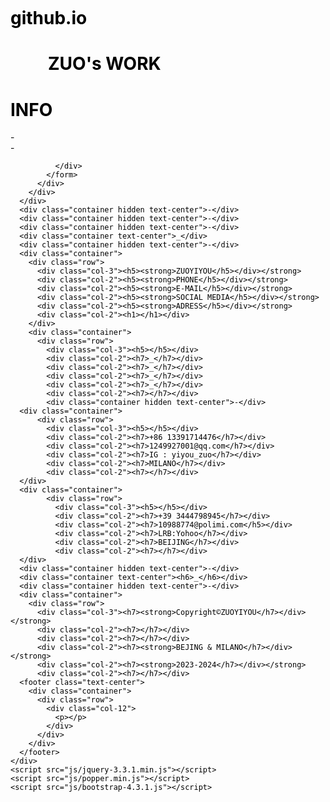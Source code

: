 # github.io
<!DOCTYPE html>
<html lang="en">
  <head>
    <meta charset="UTF-8">
    <meta http-equiv="X-UA-Compatible" content="IE=edge">
    <meta name="viewport" content="width=device-width, initial-scale=1">
    <title>Welcome to my Portfolio</title>
    <link href="css/bootstrap-4.3.1.css" rel="stylesheet">
  </head>
  <style>
  body {
      margin-top: 30px; margin-bottom: 30px;
    }
  body {

  background-color: rgb(255, 255, 255);
  color: rgb(0, 0, 0);
}

.container {
  background-color: rgb(255, 255, 255);
}
a {
            color: rgb(0, 0, 0);
            text-decoration: none; 
        }
        a:hover {
            color: rgb(133, 133, 133); 
        }
.navbar {
  background-color: rgba(0, 0, 0, 0.831);
  color: rgb(0, 0, 0);
}
footer {
  background-color: rgb(255, 255, 255);
  color: rgb(0, 0, 0);
}
.col-5 {
  margin-left: 60px;
}
.col-3 {
  margin-left: 60px; 
}
.col-1 {
  margin-right: -8px; 
}
  </style>
  <body>
    <div class="container">
      <!-- <hr> -->
      <div class="row">
        <div class="col-5"><h1><strong>ZUO's WORK</h1></strong></div>
        <div class="col-1"><h1></h1></div>
        <div class="col-1"><h1></h1></div>
        <div class="col-1"><h1></h1></div>
        <div class="col-1"><h1></h1></div>
        <div class="col-1"><h1></h1></div>
        <div class="col-1"><h1><a href="html links/info/info.html">INFO</a></h1></div>
      </div>
      <!-- <hr> -->
      <!--div class="container hidden">-</div-->
      <div class="container hidden text-center">-</div>
      <div class="container hidden">-</div>
        <div class="row text-center">
          <div class="col-sm-3 col-6 p-0"><a href="html links/link1/1.html"><img src="images/n1.png" alt=""></a></div>
          <div class="col-sm-3 col-6 p-0"><a href="html links/link2/2.html"><img src="images/n2.png" alt=""></a></div>
          <div class="col-sm-3 col-6 p-0"><a href="html links/link3/3.html"><img src="images/n3.png" alt=""></a></div>
          <div class="col-sm-3 col-6 p-0"><a href="html links/link4/4.html"><img src="images/n4.png" alt=""></a></div>
        </div>
        <div class="row text-center">
          <div class="col-sm-3 col-6 p-0"><a href="html links/link5/5.html"><img src="images/n5.png" alt=""></a></div>
          <div class="col-sm-3 col-6 p-0"><a href="html links/link6/6.html"><img src="images/n6.png" alt=""></a></div>
          <div class="col-sm-3 col-6 p-0"><a href="html links/link7/7.html"><img src="images/n7.png" alt=""></a></div>
          <div class="col-sm-3 col-6 p-0"><a href="html links/link8/8.html"><img src="images/n8.png" alt=""></a></div>
        </div>
        <div class="row text-center">
          <div class="col-sm-3 col-6 p-0"><a href="html links/link9/9.html"><img src="images/n9.png" alt=""></a></div>
          <div class="col-sm-3 col-6 p-0"><a href="html links/link10/10.html"><img src="images/n10.png" alt=""></a></div>
          <div class="col-sm-3 col-6 p-0"><a href="html links/link11/11.html"><img src="images/n11.png" alt=""></a></div>
          <div class="col-sm-3 col-6 p-0"><a href="html links/link12/12.html"><img src="images/n12.png" alt=""></a></div>
        </div>
        <div class="row text-center">
          <div class="col-sm-3 col-6 p-0"><a href="html links/link13/13.html"><img src="images/n13.png" alt=""></a></div>
          <div class="col-sm-3 col-6 p-0"><a href="html links/link14/14.html"><img src="images/n14.png" alt=""></a></div>
          <div class="col-sm-3 col-6 p-0"><a href="html links/link15/15.html"><img src="images/n15.png" alt=""></a></div>
          <div class="col-sm-3 col-6 p-0"><a href="html links/link16/16.html"><img src="images/n16.png" alt=""></a></div>
        </div>
        <div class="row text-center">
          <div class="col-sm-3 col-6 p-0"><a href="html links/link17/17.html"><img src="images/n17.png" alt=""></a></div>
          <div class="col-sm-3 col-6 p-0"><a href="html links/link17/17.html"><img src="images/n18.png" alt=""></a></div>
          <div class="col-sm-3 col-6 p-0"><a href="html links/link17/17.html"><img src="images/n19.png" alt=""></a></div>
          <div class="col-sm-3 col-6 p-0"><a href="html links/link17/17.html"><img src="images/n20.png" alt=""></a></div>
        </div>
        <div class="row text-center">
          <div class="col-sm-3 col-6 p-0"><a href="html links/link21/21.html"><img src="images/n21.png" alt=""></a></div>
          <div class="col-sm-3 col-6 p-0"><a href="html links/link22/22.html"><img src="images/n22.png" alt=""></a></div>
          <div class="col-sm-3 col-6 p-0"><a href="html links/link23/23.html"><img src="images/n23.png" alt=""></a></div>
          <div class="col-sm-3 col-6 p-0"><a href="html links/link24/24.html"><img src="images/n24.png" alt=""></a></div>
        </div>

              </div>
            </form>
          </div>
        </div>
      </div>
      <div class="container hidden text-center">-</div>
      <div class="container hidden text-center">-</div>
      <div class="container hidden text-center">-</div>
      <div class="container text-center">_</div>
      <div class="container hidden text-center">-</div>
      <div class="container">
        <div class="row">
          <div class="col-3"><h5><strong>ZUOYIYOU</h5></div></strong>
          <div class="col-2"><h5><strong>PHONE</h5></div></strong>
          <div class="col-2"><h5><strong>E-MAIL</h5></div></strong>
          <div class="col-2"><h5><strong>SOCIAL MEDIA</h5></div></strong>
          <div class="col-2"><h5><strong>ADRESS</h5></div></strong>
          <div class="col-2"><h1></h1></div>
        </div>
        <div class="container">
          <div class="row">
            <div class="col-3"><h5></h5></div>
            <div class="col-2"><h7>_</h7></div>
            <div class="col-2"><h7>_</h7></div>
            <div class="col-2"><h7>_</h7></div>
            <div class="col-2"><h7>_</h7></div>
            <div class="col-2"><h7></h7></div>
            <div class="container hidden text-center">-</div>
      <div class="container">
          <div class="row">
            <div class="col-3"><h5></h5></div>
            <div class="col-2"><h7>+86 13391714476</h7></div>
            <div class="col-2"><h7>1249927001@qq.com</h7></div>
            <div class="col-2"><h7>IG : yiyou_zuo</h7></div>
            <div class="col-2"><h7>MILANO</h7></div>
            <div class="col-2"><h7></h7></div>
      </div>
      <div class="container">
            <div class="row">
              <div class="col-3"><h5></h5></div>
              <div class="col-2"><h7>+39 3444798945</h7></div>
              <div class="col-2"><h7>10988774@polimi.com</h5></div>
              <div class="col-2"><h7>LRB:Yohoo</h7></div>
              <div class="col-2"><h7>BEIJING</h7></div>
              <div class="col-2"><h7></h7></div>
      </div>
      <div class="container hidden text-center">-</div>
      <div class="container text-center"><h6>_</h6></div>
      <div class="container hidden text-center">-</div>
      <div class="container">
        <div class="row">
          <div class="col-3"><h7><strong>Copyright©ZUOYIYOU</h7></div></strong>
          <div class="col-2"><h7></h7></div>
          <div class="col-2"><h7></h7></div>
          <div class="col-2"><h7><strong>BEJING & MILANO</h7></div></strong>
          <div class="col-2"><h7><strong>2023-2024</h7></div></strong>
          <div class="col-2"><h7></h7></div>
      <footer class="text-center">
        <div class="container">
          <div class="row">
            <div class="col-12">
              <p></p>
            </div>
          </div>
        </div>
      </footer>
    </div>
    <script src="js/jquery-3.3.1.min.js"></script>
    <script src="js/popper.min.js"></script>
    <script src="js/bootstrap-4.3.1.js"></script>
  </body>
</html>
